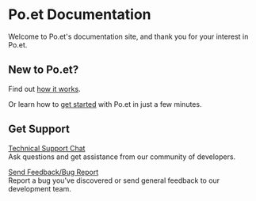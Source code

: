 # Po.et Documentation

Welcome to Po.et's documentation site, and thank you for your interest in Po.et.

## New to Po.et?

Find out [how it works](about-poet/how-does-poet-work.md).

Or learn how to [get started](use-poet/getting-started.md) with Po.et in just a few minutes.

## Get Support

[Technical Support Chat](https://gitter.im/poetapp/Lobby)  
Ask questions and get assistance from our community of developers.

[Send Feedback/Bug Report](https://goo.gl/forms/7yLh8PJOx8uykzxz1)  
Report a bug you've discovered or send general feedback to our development team.
